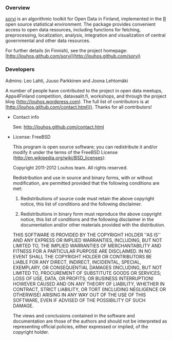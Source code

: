 ### Overview

  [sorvi](http://louhos.github.com/sorvi) is an algorithmic toolkit for 
  Open Data in Finland,
  implemented in the [R](http://www.r-project.org) open source statistical 
  environment. The package
  provides convenient access to open data resources, including 
  functions for fetching, preprocessing, localization,
  analysis, integration and visualization of central governmental and
  other data resources. 

  For further details (in Finnish), see the project homepage:
  [http://louhos.github.com/sorvi](http://louhos.github.com/sorvi)


### Developers

  Admins: Leo Lahti, Juuso Parkkinen and Joona Lehtomäki
  
  A number of people have contributed to the project in
  open data meetups, Apps4Finland competition, datavaalit.fi, 
  workshops, and through
  the project blog (http://louhos.wordpress.com). The full list of
  contributors is at [http://louhos.github.com/contact.html](). 
  Thanks for all contributors!


* Contact info
  
  See: http://louhos.github.com/contact.html
    

* License: FreeBSD
  
  This program is open source software; you can redistribute it and/or
  modify it under the terms of the FreeBSD License
  (http://en.wikipedia.org/wiki/BSD_licenses):

  Copyright 2011-2012 Louhos team. All rights reserved.

  Redistribution and use in source and binary forms, with or without
  modification, are permitted provided that the following conditions
  are met:

  1. Redistributions of source code must retain the above copyright
     notice, this list of conditions and the following disclaimer.

  2. Redistributions in binary form must reproduce the above copyright
     notice, this list of conditions and the following disclaimer in
     the documentation and/or other materials provided with the
     distribution.

  THIS SOFTWARE IS PROVIDED BY THE COPYRIGHT HOLDER ''AS IS'' AND ANY
  EXPRESS OR IMPLIED WARRANTIES, INCLUDING, BUT NOT LIMITED TO, THE
  IMPLIED WARRANTIES OF MERCHANTABILITY AND FITNESS FOR A PARTICULAR
  PURPOSE ARE DISCLAIMED. IN NO EVENT SHALL THE COPYRIGHT HOLDER OR
  CONTRIBUTORS BE LIABLE FOR ANY DIRECT, INDIRECT, INCIDENTAL,
  SPECIAL, EXEMPLARY, OR CONSEQUENTIAL DAMAGES (INCLUDING, BUT NOT
  LIMITED TO, PROCUREMENT OF SUBSTITUTE GOODS OR SERVICES; LOSS OF
  USE, DATA, OR PROFITS; OR BUSINESS INTERRUPTION) HOWEVER CAUSED AND
  ON ANY THEORY OF LIABILITY, WHETHER IN CONTRACT, STRICT LIABILITY,
  OR TORT (INCLUDING NEGLIGENCE OR OTHERWISE) ARISING IN ANY WAY OUT
  OF THE USE OF THIS SOFTWARE, EVEN IF ADVISED OF THE POSSIBILITY OF
  SUCH DAMAGE.

  The views and conclusions contained in the software and
  documentation are those of the authors and should not be interpreted
  as representing official policies, either expressed or implied, of
  the copyright holder.
